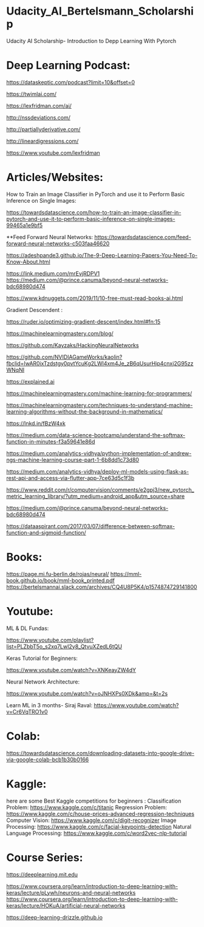 # Udacity_AI_Bertelsmann_Scholarship
Udacity AI Scholarship- Introduction to Depp Learning With Pytorch

# Deep Learning Podcast:

https://dataskeptic.com/podcast?limit=10&offset=0

https://twimlai.com/

https://lexfridman.com/ai/

http://nssdeviations.com/

http://partiallyderivative.com/

http://lineardigressions.com/

https://www.youtube.com/lexfridman


# Articles/Websites:

How to Train an Image Classifier in PyTorch and use it to Perform Basic Inference on Single Images:

https://towardsdatascience.com/how-to-train-an-image-classifier-in-pytorch-and-use-it-to-perform-basic-inference-on-single-images-99465a1e9bf5

**Feed Forward Neural Networks:
https://towardsdatascience.com/feed-forward-neural-networks-c503faa46620

https://adeshpande3.github.io/The-9-Deep-Learning-Papers-You-Need-To-Know-About.html

https://link.medium.com/mrEvjRDPV1
https://medium.com/@prince.canuma/beyond-neural-networks-bdc68980d474

https://www.kdnuggets.com/2019/11/10-free-must-read-books-ai.html



Gradient Descendent :

https://ruder.io/optimizing-gradient-descent/index.html#fn:15

https://machinelearningmastery.com/blog/

https://github.com/Kayzaks/HackingNeuralNetworks

https://github.com/NVIDIAGameWorks/kaolin?fbclid=IwAR0ixTzdstgy0pvtYcuKg2LWl4xm4Je_zB6qUsurHip4cnxj2G95zzWNqNI

https://explained.ai


https://machinelearningmastery.com/machine-learning-for-programmers/

https://machinelearningmastery.com/techniques-to-understand-machine-learning-algorithms-without-the-background-in-mathematics/


https://lnkd.in/fBzW4xk

https://medium.com/data-science-bootcamp/understand-the-softmax-function-in-minutes-f3a59641e86d

https://medium.com/analytics-vidhya/python-implementation-of-andrew-ngs-machine-learning-course-part-1-6b8dd1c73d80

https://medium.com/analytics-vidhya/deploy-ml-models-using-flask-as-rest-api-and-access-via-flutter-app-7ce63d5c1f3b

https://www.reddit.com/r/computervision/comments/e2gpj3/new_pytorch_metric_learning_library/?utm_medium=android_app&utm_source=share


https://medium.com/@prince.canuma/beyond-neural-networks-bdc68980d474

https://dataaspirant.com/2017/03/07/difference-between-softmax-function-and-sigmoid-function/




# Books:

https://page.mi.fu-berlin.de/rojas/neural/
https://mml-book.github.io/book/mml-book_printed.pdf
https://bertelsmannai.slack.com/archives/CQ4U8P5K4/p1574874729141800


# Youtube:

ML & DL Fundas:

https://www.youtube.com/playlist?list=PLZbbT5o_s2xq7LwI2y8_QtvuXZedL6tQU

Keras Tutorial for Beginners:

https://www.youtube.com/watch?v=XNKeayZW4dY

Neural Network Architecture:

https://www.youtube.com/watch?v=oJNHXPs0XDk&amp=&t=2s

Learn ML in 3 months- Siraj Raval:
https://www.youtube.com/watch?v=Cr6VqTRO1v0

# Colab:
https://towardsdatascience.com/downloading-datasets-into-google-drive-via-google-colab-bcb1b30b0166

# Kaggle:
here are some Best Kaggle competitions for beginners :
Classification Problem: https://www.kaggle.com/c/titanic
Regression Problem: https://www.kaggle.com/c/house-prices-advanced-regression-techniques
Computer Vision: https://www.kaggle.com/c/digit-recognizer
Image Processing: https://www.kaggle.com/c/facial-keypoints-detection
Natural Language Processing: https://www.kaggle.com/c/word2vec-nlp-tutorial


# Course Series:
https://deeplearning.mit.edu

https://www.coursera.org/learn/introduction-to-deep-learning-with-keras/lecture/pLywh/neurons-and-neural-networks
https://www.coursera.org/learn/introduction-to-deep-learning-with-keras/lecture/HOKuA/artificial-neural-networks

https://deep-learning-drizzle.github.io




